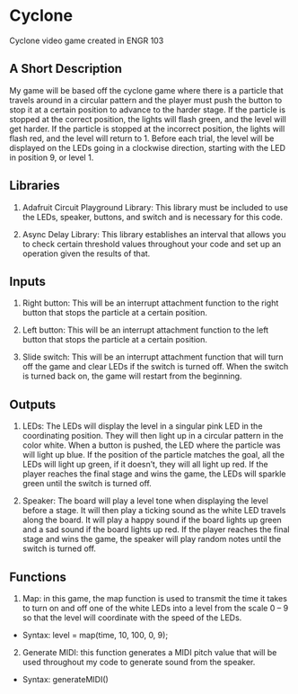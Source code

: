 # Cyclone
Cyclone video game created in ENGR 103
## A Short Description
  My game will be based off the cyclone game where there is a particle that travels around in a circular pattern and the player must push the button to stop it at a certain position to advance to the harder stage. If the particle is stopped at the correct position, the lights will flash green, and the level will get harder. If the particle is stopped at the incorrect position, the lights will flash red, and the level will return to 1. Before each trial, the level will be displayed on the LEDs going in a clockwise direction, starting with the LED in position 9, or level 1.
## Libraries
1. Adafruit Circuit Playground Library: This library must be included to use the LEDs, speaker, buttons, and switch and is necessary for this code.
   
2. Async Delay Library: This library establishes an interval that allows you to check certain threshold values throughout your code and set up an operation given the results of that.
## Inputs
1. Right button: This will be an interrupt attachment function to the right button that stops the particle at a certain position.

2. Left button: This will be an interrupt attachment function to the left button that stops the particle at a certain position.

3. Slide switch: This will be an interrupt attachment function that will turn off the game and clear LEDs if the switch is turned off. When the switch is turned back on, the game will restart from the beginning.
## Outputs
1. LEDs: The LEDs will display the level in a singular pink LED in the coordinating position. They will then light up in a circular pattern in the color white. When a button is pushed, the LED where the particle was will light up blue. If the position of the particle matches the goal, all the LEDs will light up green, if it doesn’t, they will all light up red. If the player reaches the final stage and wins the game, the LEDs will sparkle green until the switch is turned off.

2. Speaker: The board will play a level tone when displaying the level before a stage. It will then play a ticking sound as the white LED travels along the board. It will play a happy sound if the board lights up green and a sad sound if the board lights up red. If the player reaches the final stage and wins the game, the speaker will play random notes until the switch is turned off.
## Functions
1. Map: in this game, the map function is used to transmit the time it takes to turn on and off one of the white LEDs into a level from the scale 0 – 9 so that the level will coordinate with the speed of the LEDs.
- Syntax: level = map(time, 10, 100, 0, 9);

2. Generate MIDI: this function generates a MIDI pitch value that will be used throughout my code to generate sound from the speaker.
- Syntax: generateMIDI()
